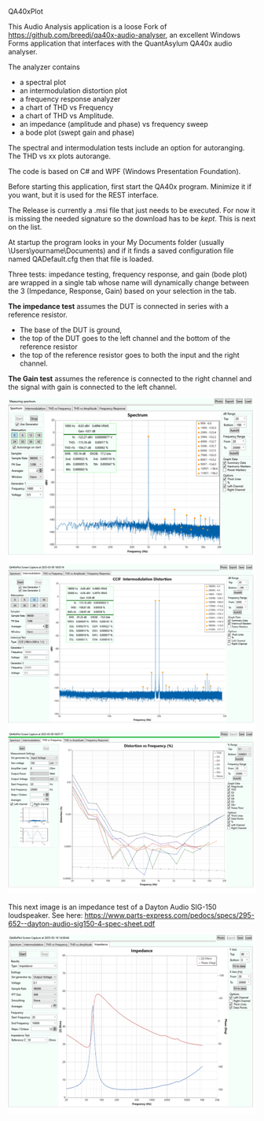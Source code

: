 QA40xPlot

This Audio Analysis application is a loose Fork of https://github.com/breedj/qa40x-audio-analyser, an excellent Windows Forms application
that interfaces with the QuantAsylum QA40x audio analyser.

The analyzer contains 

- a spectral plot
- an intermodulation distortion plot
- a frequency response analyzer
- a chart of THD vs Frequency 
- a chart of THD vs Amplitude.
- an impedance (amplitude and phase) vs frequency sweep
- a bode plot (swept gain and phase)

The spectral and intermodulation tests include an option for autoranging. The THD vs xx plots autorange.

The code is based on C# and WPF (Windows Presentation Foundation).

Before starting this application, first start the QA40x program. Minimize it if you want, but it is used for the
REST interface. 

The Release is currently a .msi file that just needs to be executed. For now it is missing
the needed signature so the download has to be *kept*. This is next on the list.

At startup the program looks in your My Documents folder (usually \Users\yourname\Documents) and if it finds 
a saved configuration file named QADefault.cfg then that file is loaded.

Three tests: impedance testing, frequency response, and gain (bode plot) are wrapped in a single tab whose name
will dynamically change between the 3 (Impedance, Response, Gain) based on your selection in the tab.

**The impedance test** assumes the DUT is connected in series with a reference resistor. 

* The base of the DUT is ground, 
* the top of the DUT goes to the left channel and the bottom of the reference resistor
* the top of the reference resistor goes to both the input and the right channel.

**The Gain test** assumes the reference is connected to the right channel and the signal with gain is connected to the left channel.

![spectrum](QA40xPlot/Images/SpectralPlot.png)
![imd](QA40xPlot/Images/CCIFImdPlot.png)
![thd vs freq](QA40xPlot/Images/ThdVsFreq.png)

This next image is an impedance test of a Dayton Audio SIG-150 loudspeaker. 
See here: https://www.parts-express.com/pedocs/specs/295-652--dayton-audio-sig150-4-spec-sheet.pdf


![impedance](QA40xPlot/Images/ImpedancePlot.png)
